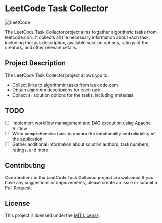 # LeetCode Task Collector

![LeetCode](https://leetcode.com/static/images/LeetCode_logo.png)

The LeetCode Task Collector project aims to gather algorithmic tasks from leetcode.com. It collects all the necessary information about each task, including the task description, available solution options, ratings of the creators, and other relevant details.

## Project Description

The LeetCode Task Collector project allows you to:
- Collect links to algorithmic tasks from leetcode.com
- Obtain algorithm descriptions for each task
- Collect all solution options for the tasks, including metadata
## TODO
- [ ] Implement workflow management and DAG execution using Apache Airflow
- [ ] Write comprehensive tests to ensure the functionality and reliability of the application
- [ ] Gather additional information about solution authors, task numbers, ratings, and more

## Contributing

Contributions to the LeetCode Task Collector project are welcome! If you have any suggestions or improvements, please create an Issue or submit a Pull Request.

## License

This project is licensed under the [MIT License](LICENSE).

